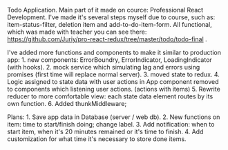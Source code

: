 Todo Application.
Main part of it made on cource: Professional React Development.
I've made it's several steps myself due to course, such as: item-status-filter, deletion item and add-to-do-item-form.
All functional, which was made with teacher you can see there: https://github.com/Juriy/pro-react-redux/tree/master/todo/todo-final .

I've added more functions and components to make it similar to production app:
    1. new components: ErrorBoundry, ErrorIndicator, LoadingIndicator (with hooks).
    2. mock service which simulating lag and errors using promises (first time will replace normal server).
    3. moved state to redux. 
    4. Logic assigned to state data with user actions in App component removed to components which listening user actions.  (actions with items)
    5. Rewrite reducer to more comfortable view: each state data element routes by its own function.
    6. Added thunkMiddleware;


Plans:
    1. Save app data in Database (server / web db). 
    2. New functions on item: time to start/finish doing; change label.
    3. Add notification: when to start item, when it's 20 minutes remained or it's time to finish.
    4. Add customization for what time it's necessary to store done items.  
